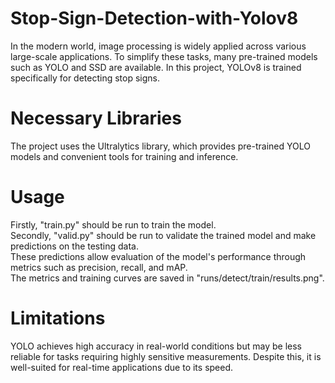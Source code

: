 # Stop-Sign-Detection-with-Yolov8
In the modern world, image processing is widely applied across various large-scale applications. To simplify these tasks, many pre-trained models such as YOLO and SSD are available. In this project, YOLOv8 is trained specifically for detecting stop signs.

# Necessary Libraries
The project uses the Ultralytics library, which provides pre-trained YOLO models and convenient tools for training and inference.

# Usage
Firstly, "train.py" should be run to train the model.  
Secondly, "valid.py" should be run to validate the trained model and make predictions on the testing data.  
These predictions allow evaluation of the model's performance through metrics such as precision, recall, and mAP.  
The metrics and training curves are saved in "runs/detect/train/results.png".

# Limitations
YOLO achieves high accuracy in real-world conditions but may be less reliable for tasks requiring highly sensitive measurements. Despite this, it is well-suited for real-time applications due to its speed.
